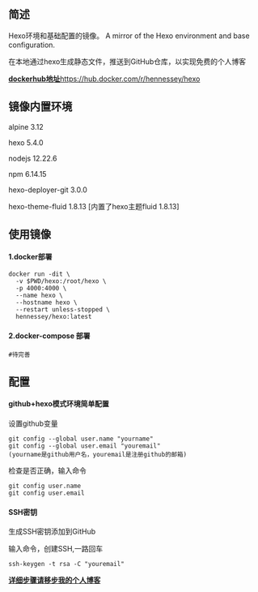## 简述
Hexo环境和基础配置的镜像。
A mirror of the Hexo environment and base configuration.

在本地通过hexo生成静态文件，推送到GitHub仓库，以实现免费的个人博客

[**dockerhub地址**](https://hub.docker.com/r/hennessey/hexo)https://hub.docker.com/r/hennessey/hexo

## 镜像内置环境

alpine 3.12

hexo 5.4.0

nodejs 12.22.6

npm 6.14.15

hexo-deployer-git 3.0.0

hexo-theme-fluid 1.8.13 [内置了hexo主题fluid 1.8.13]

## 使用镜像

#### 1.docker部署

```
docker run -dit \
  -v $PWD/hexo:/root/hexo \
  -p 4000:4000 \
  --name hexo \
  --hostname hexo \
  --restart unless-stopped \
  hennessey/hexo:latest
```

#### 2.docker-compose 部署
```shell
#待完善
```

## 配置

#### github+hexo模式环境简单配置

设置github变量
```shell
git config --global user.name "yourname" 
git config --global user.email "youremail"
(yourname是github用户名，youremail是注册github的邮箱)
```
检查是否正确，输入命令
```
git config user.name
git config user.email
```
#### SSH密钥

生成SSH密钥添加到GitHub

输入命令，创建SSH,一路回车
```
ssh-keygen -t rsa -C "youremail"
```

[**详细步骤请移步我的个人博客**](https://www.hennessey.xyz/2021/08/17/TermuxLinux%E6%90%AD%E5%BB%BAHexo%E5%8D%9A%E5%AE%A2/)

